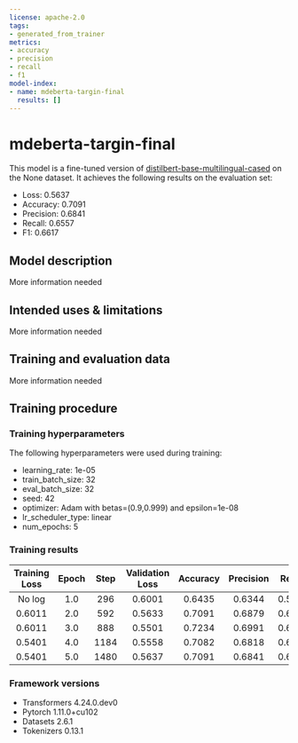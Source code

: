 ```yaml
---
license: apache-2.0
tags:
- generated_from_trainer
metrics:
- accuracy
- precision
- recall
- f1
model-index:
- name: mdeberta-targin-final
  results: []
---
```


<!-- This model card has been generated automatically according to the information the Trainer had access to. You
should probably proofread and complete it, then remove this comment. -->

# mdeberta-targin-final

This model is a fine-tuned version of [distilbert-base-multilingual-cased](https://huggingface.co/distilbert-base-multilingual-cased) on the None dataset.
It achieves the following results on the evaluation set:
- Loss: 0.5637
- Accuracy: 0.7091
- Precision: 0.6841
- Recall: 0.6557
- F1: 0.6617

## Model description

More information needed

## Intended uses & limitations

More information needed

## Training and evaluation data

More information needed

## Training procedure

### Training hyperparameters

The following hyperparameters were used during training:
- learning_rate: 1e-05
- train_batch_size: 32
- eval_batch_size: 32
- seed: 42
- optimizer: Adam with betas=(0.9,0.999) and epsilon=1e-08
- lr_scheduler_type: linear
- num_epochs: 5

### Training results

| Training Loss | Epoch | Step | Validation Loss | Accuracy | Precision | Recall | F1     |
|:-------------:|:-----:|:----:|:---------------:|:--------:|:---------:|:------:|:------:|
| No log        | 1.0   | 296  | 0.6001          | 0.6435   | 0.6344    | 0.5087 | 0.4156 |
| 0.6011        | 2.0   | 592  | 0.5633          | 0.7091   | 0.6879    | 0.6464 | 0.6521 |
| 0.6011        | 3.0   | 888  | 0.5501          | 0.7234   | 0.6991    | 0.6841 | 0.6892 |
| 0.5401        | 4.0   | 1184 | 0.5558          | 0.7082   | 0.6818    | 0.6595 | 0.6652 |
| 0.5401        | 5.0   | 1480 | 0.5637          | 0.7091   | 0.6841    | 0.6557 | 0.6617 |


### Framework versions

- Transformers 4.24.0.dev0
- Pytorch 1.11.0+cu102
- Datasets 2.6.1
- Tokenizers 0.13.1
